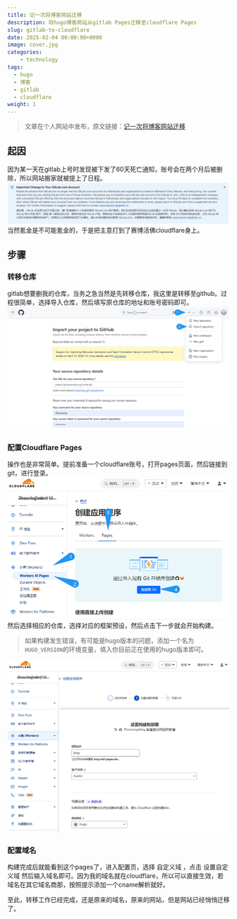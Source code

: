 ```yaml
---
title: 记一次将博客网站迁移
description: 将hugo博客网站从gitlab Pages迁移至cloudflare Pages
slug: gitlab-to-cloudflare
date: 2025-02-04 00:00:00+0000
image: cover.jpg
categories:
    - technology
tags:
  - hugo
  - 博客
  - gitlab
  - cloudflare
weight: 1
---
```

> 文章在个人网站中发布，原文链接：[记一次将博客网站迁移](https://blog.zhoujump.club/p/gitlab-to-cloudflare/)

## 起因
因为某一天在gitlab上号时发现被下发了60天死亡通知，账号会在两个月后被删除，所以网站搬家就被提上了日程。  
![gitlab死亡通知](1-1.png)
当然氪金是不可能氪金的，于是把主意打到了赛博活佛cloudflare身上。
## 步骤
### 转移仓库
gitlab想要删我的仓库，当务之急当然是先转移仓库，我这里是转移至github。过程很简单，选择导入仓库，然后填写原仓库的地址和账号密码即可。
![如何转移](2-1.png)
### 配置Cloudflare Pages
操作也是非常简单。提前准备一个cloudflare账号，打开pages页面，然后链接到git，进行登录。
![新建pages](2-2.png)
然后选择相应的仓库，选择对应的框架预设，然后点击下一步就会开始构建。
> 如果构建发生错误，有可能是hugo版本的问题，添加一个名为`HUGO_VERSION`的环境变量，填入你目前正在使用的hugo版本即可。
> 
![构建](2-3.png)
### 配置域名
构建完成后就能看到这个pages了，进入配置页，选择 自定义域 ，点击 设置自定义域 然后输入域名即可。因为我的域名就在cloudflare，所以可以直接生效，若域名在其它域名商那，按照提示添加一个cname解析就好。  
  
至此，转移工作已经完成，还是原来的域名，原来的网站，但是网站已经悄悄迁移了。